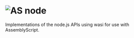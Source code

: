 ![AS](https://avatars1.githubusercontent.com/u/28916798?s=48) node
======================

Implementations of the node.js APIs using wasi for use with AssemblyScript.
